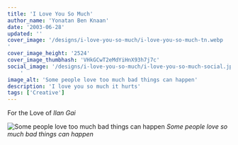 ```yaml
---
title: 'I Love You So Much'
author_name: 'Yonatan Ben Knaan'
date: '2003-06-28'
updated: ''
cover_image: '/designs/i-love-you-so-much/i-love-you-so-much-tn.webp
'
cover_image_height: '2524'
cover_image_thumbhash: 'VHkGCwT2eMdYiHnX93h7j7c'
social_image: '/designs/i-love-you-so-much/i-love-you-so-much-social.jpg
    '
image_alt: 'Some people love too much bad things can happen'
description: 'I love you so much it hurts'
tags: ['Creative']
---
```


For the Love of _Ilan Gai_

![Some people love too much bad things can happen](/designs/i-love-you-so-much/i-love-you-so-much.webp)
*Some people love so much bad things can happen*











